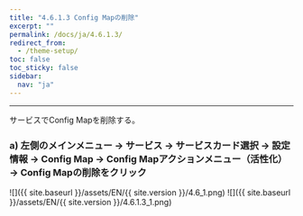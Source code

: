 ```yaml
---
title: "4.6.1.3 Config Mapの削除"
excerpt: ""
permalink: /docs/ja/4.6.1.3/
redirect_from:
  - /theme-setup/
toc: false
toc_sticky: false
sidebar:
  nav: "ja"
---
```


---
サービスでConfig Mapを削除する。

### a\) 左側のメインメニュー → サービス → サービスカード選択 → 設定情報 → Config Map → Config Mapアクションメニュー（活性化） → Config Mapの削除をクリック
![]({{ site.baseurl }}/assets/EN/{{ site.version }}/4.6_1.png)
![]({{ site.baseurl }}/assets/EN/{{ site.version }}/4.6.1.3_1.png)
